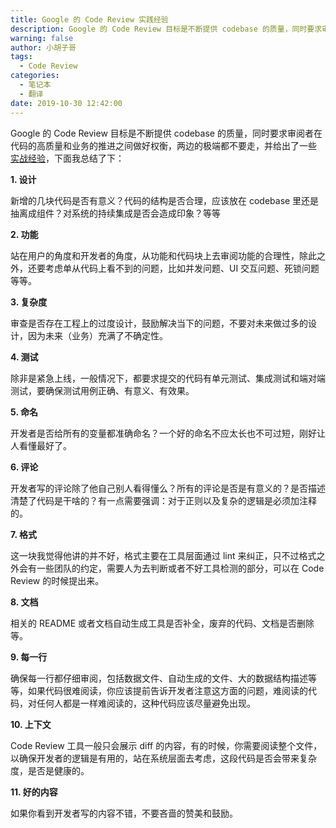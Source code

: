 ```yaml
---
title: Google 的 Code Review 实践经验
description: Google 的 Code Review 目标是不断提供 codebase 的质量，同时要求审阅者在代码的高质量和业务的推进之间做好权衡，两边的极端都不要走，并给出了一些实战经验，下面我总结了下：
warning: false
author: 小胡子哥
tags:
  - Code Review
categories:
  - 笔记本
  - 翻译
date: 2019-10-30 12:42:00
---
```


Google 的 Code Review 目标是不断提供 codebase 的质量，同时要求审阅者在代码的高质量和业务的推进之间做好权衡，两边的极端都不要走，并给出了一些 [实战经验](https://google.github.io/eng-practices/review/reviewer/looking-for.html)，下面我总结了下：

**1. 设计**

新增的几块代码是否有意义？代码的结构是否合理，应该放在 codebase 里还是抽离成组件？对系统的持续集成是否会造成印象？等等

**2. 功能**

站在用户的角度和开发者的角度，从功能和代码块上去审阅功能的合理性，除此之外，还要考虑单从代码上看不到的问题，比如并发问题、UI 交互问题、死锁问题等等。

**3. 复杂度**

审查是否存在工程上的过度设计，鼓励解决当下的问题，不要对未来做过多的设计，因为未来（业务）充满了不确定性。

**4. 测试**

除非是紧急上线，一般情况下，都要求提交的代码有单元测试、集成测试和端对端测试，要确保测试用例正确、有意义、有效果。

**5. 命名**

开发者是否给所有的变量都准确命名？一个好的命名不应太长也不可过短，刚好让人看懂最好了。

**6. 评论**

开发者写的评论除了他自己别人看得懂么？所有的评论是否是有意义的？是否描述清楚了代码是干啥的？有一点需要强调：对于正则以及复杂的逻辑是必须加注释的。

**7. 格式**

这一块我觉得他讲的并不好，格式主要在工具层面通过 lint 来纠正，只不过格式之外会有一些团队的约定，需要人为去判断或者不好工具检测的部分，可以在 Code Review 的时候提出来。

**8. 文档**

相关的 README 或者文档自动生成工具是否补全，废弃的代码、文档是否删除等。

**9. 每一行**

确保每一行都仔细审阅，包括数据文件、自动生成的文件、大的数据结构描述等等，如果代码很难阅读，你应该提前告诉开发者注意这方面的问题，难阅读的代码，对任何人都是一样难阅读的，这种代码应该尽量避免出现。

**10. 上下文**

Code Review 工具一般只会展示 diff 的内容，有的时候，你需要阅读整个文件，以确保开发者的逻辑是有用的，站在系统层面去考虑，这段代码是否会带来复杂度，是否是健康的。

**11. 好的内容**

如果你看到开发者写的内容不错，不要吝啬的赞美和鼓励。






